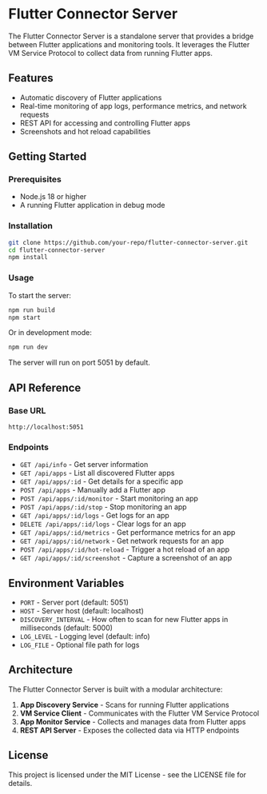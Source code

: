 # Flutter Connector Server

The Flutter Connector Server is a standalone server that provides a bridge between Flutter applications and monitoring tools. It leverages the Flutter VM Service Protocol to collect data from running Flutter apps.

## Features

- Automatic discovery of Flutter applications
- Real-time monitoring of app logs, performance metrics, and network requests
- REST API for accessing and controlling Flutter apps
- Screenshots and hot reload capabilities

## Getting Started

### Prerequisites

- Node.js 18 or higher
- A running Flutter application in debug mode

### Installation

```bash
git clone https://github.com/your-repo/flutter-connector-server.git
cd flutter-connector-server
npm install
```

### Usage

To start the server:

```bash
npm run build
npm start
```

Or in development mode:

```bash
npm run dev
```

The server will run on port 5051 by default.

## API Reference

### Base URL

```
http://localhost:5051
```

### Endpoints

- `GET /api/info` - Get server information
- `GET /api/apps` - List all discovered Flutter apps
- `GET /api/apps/:id` - Get details for a specific app
- `POST /api/apps` - Manually add a Flutter app
- `POST /api/apps/:id/monitor` - Start monitoring an app
- `POST /api/apps/:id/stop` - Stop monitoring an app
- `GET /api/apps/:id/logs` - Get logs for an app
- `DELETE /api/apps/:id/logs` - Clear logs for an app
- `GET /api/apps/:id/metrics` - Get performance metrics for an app
- `GET /api/apps/:id/network` - Get network requests for an app
- `POST /api/apps/:id/hot-reload` - Trigger a hot reload of an app
- `GET /api/apps/:id/screenshot` - Capture a screenshot of an app

## Environment Variables

- `PORT` - Server port (default: 5051)
- `HOST` - Server host (default: localhost)
- `DISCOVERY_INTERVAL` - How often to scan for new Flutter apps in milliseconds (default: 5000)
- `LOG_LEVEL` - Logging level (default: info)
- `LOG_FILE` - Optional file path for logs

## Architecture

The Flutter Connector Server is built with a modular architecture:

1. **App Discovery Service** - Scans for running Flutter applications
2. **VM Service Client** - Communicates with the Flutter VM Service Protocol
3. **App Monitor Service** - Collects and manages data from Flutter apps
4. **REST API Server** - Exposes the collected data via HTTP endpoints

## License

This project is licensed under the MIT License - see the LICENSE file for details. 